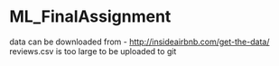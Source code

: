 # ML_FinalAssignment

data can be downloaded from - http://insideairbnb.com/get-the-data/
reviews.csv is too large to be uploaded to git 
